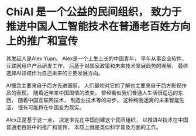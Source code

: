 # ChiAI 是一个公益的民间组织， 致力于推进中国人工智能技术在普通老百姓方向上的推广和宣传

其发起人是Alex Yuan。 Alex是一个土生土长的中国青年， 早年从事企业软件、互联网用户产品研发工作， 后基于对国家政策和未来技术发展趋势的理解， 最终选择AI领域作为自己未来的主要发展方向。

AI慨念主要来自于西方先进国家， 人们最初对它的了解也主要来自于西方影视作品的表现。 随着近年来中国国情的改变， 曾经看似我们普通人生活很遥远的东西， 随着中国互联网技术， 制造业技术等的进步， 这种绚丽迷离的未来智能生活， 很有可能将在中国变为现实。

Alex正是基于这一点， 决定率先在中国创建这个民间组织， 以推进AI技术在中国普通老百姓中的推广和宣传， 本质上就是类似科学普及方面的工作。


